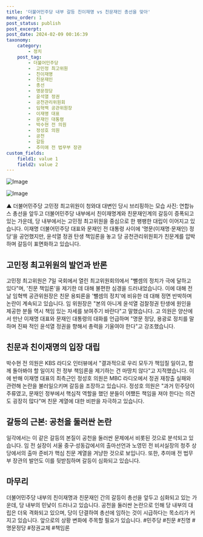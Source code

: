 ```yaml
---
title: '더불어민주당 내부 갈등 친이재명 vs 친문재인 총선을 맞아'
menu_order: 1
post_status: publish
post_excerpt: 
post_date: 2024-02-09 00:16:39
taxonomy:
    category:
        - 정치
    post_tag:
        - 더불어민주당
        -  고민정 최고위원
        -  친이재명
        -  친문재인
        -  총선
        -  명문정당
        -  윤석열 정권
        -  공천관리위원회
        -  임혁백 공관위원장
        -  이재명 대표
        -  문재인 대통령
        -  박수현 전 의원
        -  정성호 의원
        -  공천
        -  갈등
        -  추미애 전 법무부 장관
custom_fields:
    field1: value 1
    field2: value 2
---
```


![Image](https://imgnews.pstatic.net/image/660/2024/02/08/0000055190_001_20240208101501737.png?type=w647)

![Image](https://imgnews.pstatic.net/image/660/2024/02/08/0000055190_002_20240208101501767.jpg?type=w647)

▲ 더불어민주당 고민정 최고위원이 청와대 대변인 당시 브리핑하는 모습 사진: 연합뉴스
총선을 앞두고 더불어민주당 내부에서 친이재명계와 친문재인계의 갈등이 증폭되고 있는 가운데, 당 내부에서는 고민정 최고위원을 중심으로 한 팽팽한 대립이 이어지고 있습니다. 이재명 더불어민주당 대표와 문재인 전 대통령 사이에 '명문(이재명·문재인) 정당'을 공언했지만, 윤석열 정권 탄생 책임론을 놓고 당 공천관리위원회가 친문계를 압박하며 갈등이 표면화하고 있습니다.
## 고민정 최고위원의 발언과 반론
고민정 최고위원은 7일 국회에서 열린 최고위원회의에서 "뺄셈의 정치가 극에 달하고 있다"며, '친문 책임론'을 제기한 데 대해 불편한 심경을 드러내었습니다. 이에 대해 전날 임혁백 공관위원장은 친문 용퇴론을 '뺄셈의 정치'에 비유한 데 대해 정면 반박하며 논란이 계속되고 있습니다.
임 위원장은 "본의 아니게 윤석열 검찰정권 탄생에 원인을 제공한 분들 역시 책임 있는 자세를 보여주기 바란다"고 말했습니다. 고 의원은 양산에서 만난 이재명 대표와 문재인 대통령의 대화를 언급하며 "명문 정당, 용광로 정치를 말하며 진짜 적인 윤석열 정권을 향해서 총력을 기울여야 한다"고 강조했습니다.
## 친문과 친이재명의 입장 대립
박수현 전 의원은 KBS 라디오 인터뷰에서 "결과적으로 우리 모두가 책임질 일이고, 함께 돌아봐야 할 일이지 전 정부 책임론을 제기하는 건 마땅치 않다"고 지적했습니다. 이에 반해 이재명 대표의 최측근인 정성호 의원은 MBC 라디오에서 정권 재창출 실패와 관련해 논란을 불러일으키며 갈등을 조장하고 있습니다.
정성호 의원은 "과거 민주당이 주류였고, 문재인 정부에서 핵심적 역할을 했던 분들이 어쨌든 책임을 져야 한다는 의견도 굉장히 많다"며 친문 계열에 대한 비판을 자극하고 있습니다.
## 갈등의 근본: 공천을 둘러싼 논란
일각에서는 이 같은 갈등의 본질이 공천을 둘러싼 문제에서 비롯된 것으로 분석되고 있습니다. 임 전 실장이 서울 중구·성동갑에서의 출마선언과 노영민 전 비서실장의 청주 상당에서의 출마 준비가 핵심 친문 계열을 겨냥한 것으로 보입니다. 또한, 추미애 전 법무부 장관의 발언도 이를 뒷받침하며 갈등이 심화되고 있습니다.
## 마무리
더불어민주당 내부의 친이재명과 친문재인 간의 갈등이 총선을 앞두고 심화되고 있는 가운데, 당 내부의 민낯이 드러나고 있습니다. 공천을 둘러싼 논란으로 인해 당 내부의 대립은 더욱 격화되고 있으며, 당이 단결하여 총선에 임하는 것이 시급하다는 목소리가 커지고 있습니다. 앞으로의 상황 변화에 주목할 필요가 있습니다.
#민주당 #친문 #친명 #명문정당 #정권교체 #책임론
